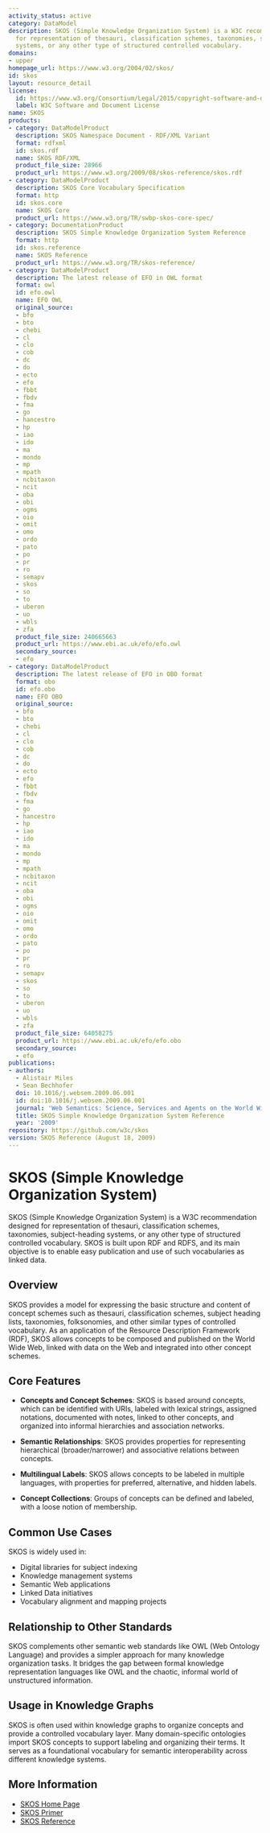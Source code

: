 ```yaml
---
activity_status: active
category: DataModel
description: SKOS (Simple Knowledge Organization System) is a W3C recommendation designed
  for representation of thesauri, classification schemes, taxonomies, subject-heading
  systems, or any other type of structured controlled vocabulary.
domains:
- upper
homepage_url: https://www.w3.org/2004/02/skos/
id: skos
layout: resource_detail
license:
  id: https://www.w3.org/Consortium/Legal/2015/copyright-software-and-document
  label: W3C Software and Document License
name: SKOS
products:
- category: DataModelProduct
  description: SKOS Namespace Document - RDF/XML Variant
  format: rdfxml
  id: skos.rdf
  name: SKOS RDF/XML
  product_file_size: 28966
  product_url: https://www.w3.org/2009/08/skos-reference/skos.rdf
- category: DataModelProduct
  description: SKOS Core Vocabulary Specification
  format: http
  id: skos.core
  name: SKOS Core
  product_url: https://www.w3.org/TR/swbp-skos-core-spec/
- category: DocumentationProduct
  description: SKOS Simple Knowledge Organization System Reference
  format: http
  id: skos.reference
  name: SKOS Reference
  product_url: https://www.w3.org/TR/skos-reference/
- category: DataModelProduct
  description: The latest release of EFO in OWL format
  format: owl
  id: efo.owl
  name: EFO OWL
  original_source:
  - bfo
  - bto
  - chebi
  - cl
  - clo
  - cob
  - dc
  - do
  - ecto
  - efo
  - fbbt
  - fbdv
  - fma
  - go
  - hancestro
  - hp
  - iao
  - ido
  - ma
  - mondo
  - mp
  - mpath
  - ncbitaxon
  - ncit
  - oba
  - obi
  - ogms
  - oio
  - omit
  - omo
  - ordo
  - pato
  - po
  - pr
  - ro
  - semapv
  - skos
  - so
  - to
  - uberon
  - uo
  - wbls
  - zfa
  product_file_size: 240665663
  product_url: https://www.ebi.ac.uk/efo/efo.owl
  secondary_source:
  - efo
- category: DataModelProduct
  description: The latest release of EFO in OBO format
  format: obo
  id: efo.obo
  name: EFO OBO
  original_source:
  - bfo
  - bto
  - chebi
  - cl
  - clo
  - cob
  - dc
  - do
  - ecto
  - efo
  - fbbt
  - fbdv
  - fma
  - go
  - hancestro
  - hp
  - iao
  - ido
  - ma
  - mondo
  - mp
  - mpath
  - ncbitaxon
  - ncit
  - oba
  - obi
  - ogms
  - oio
  - omit
  - omo
  - ordo
  - pato
  - po
  - pr
  - ro
  - semapv
  - skos
  - so
  - to
  - uberon
  - uo
  - wbls
  - zfa
  product_file_size: 64058275
  product_url: https://www.ebi.ac.uk/efo/efo.obo
  secondary_source:
  - efo
publications:
- authors:
  - Alistair Miles
  - Sean Bechhofer
  doi: 10.1016/j.websem.2009.06.001
  id: doi:10.1016/j.websem.2009.06.001
  journal: 'Web Semantics: Science, Services and Agents on the World Wide Web'
  title: SKOS Simple Knowledge Organization System Reference
  year: '2009'
repository: https://github.com/w3c/skos
version: SKOS Reference (August 18, 2009)
---
```

# SKOS (Simple Knowledge Organization System)

SKOS (Simple Knowledge Organization System) is a W3C recommendation designed for representation of thesauri, classification schemes, taxonomies, subject-heading systems, or any other type of structured controlled vocabulary. SKOS is built upon RDF and RDFS, and its main objective is to enable easy publication and use of such vocabularies as linked data.

## Overview

SKOS provides a model for expressing the basic structure and content of concept schemes such as thesauri, classification schemes, subject heading lists, taxonomies, folksonomies, and other similar types of controlled vocabulary. As an application of the Resource Description Framework (RDF), SKOS allows concepts to be composed and published on the World Wide Web, linked with data on the Web and integrated into other concept schemes.

## Core Features

- **Concepts and Concept Schemes**: SKOS is based around concepts, which can be identified with URIs, labeled with lexical strings, assigned notations, documented with notes, linked to other concepts, and organized into informal hierarchies and association networks.

- **Semantic Relationships**: SKOS provides properties for representing hierarchical (broader/narrower) and associative relations between concepts.

- **Multilingual Labels**: SKOS allows concepts to be labeled in multiple languages, with properties for preferred, alternative, and hidden labels.

- **Concept Collections**: Groups of concepts can be defined and labeled, with a loose notion of membership.

## Common Use Cases

SKOS is widely used in:
- Digital libraries for subject indexing
- Knowledge management systems
- Semantic Web applications
- Linked Data initiatives
- Vocabulary alignment and mapping projects

## Relationship to Other Standards

SKOS complements other semantic web standards like OWL (Web Ontology Language) and provides a simpler approach for many knowledge organization tasks. It bridges the gap between formal knowledge representation languages like OWL and the chaotic, informal world of unstructured information.

## Usage in Knowledge Graphs

SKOS is often used within knowledge graphs to organize concepts and provide a controlled vocabulary layer. Many domain-specific ontologies import SKOS concepts to support labeling and organizing their terms. It serves as a foundational vocabulary for semantic interoperability across different knowledge systems.

## More Information

- [SKOS Home Page](https://www.w3.org/2004/02/skos/)
- [SKOS Primer](https://www.w3.org/TR/skos-primer/)
- [SKOS Reference](https://www.w3.org/TR/skos-reference/)